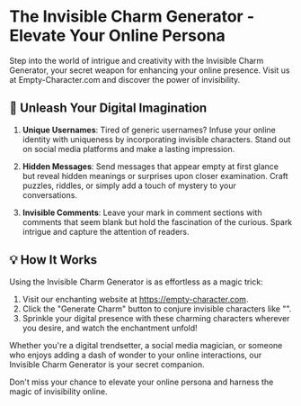 # The Invisible Charm Generator - Elevate Your Online Persona

Step into the world of intrigue and creativity with the Invisible Charm Generator, your secret weapon for enhancing your online presence. Visit us at Empty-Character.com and discover the power of invisibility.

## 🚀 Unleash Your Digital Imagination

1. **Unique Usernames**: Tired of generic usernames? Infuse your online identity with uniqueness by incorporating invisible characters. Stand out on social media platforms and make a lasting impression.

2. **Hidden Messages**: Send messages that appear empty at first glance but reveal hidden meanings or surprises upon closer examination. Craft puzzles, riddles, or simply add a touch of mystery to your conversations.

3. **Invisible Comments**: Leave your mark in comment sections with comments that seem blank but hold the fascination of the curious. Spark intrigue and capture the attention of readers.

## 💡 How It Works

Using the Invisible Charm Generator is as effortless as a magic trick:

1. Visit our enchanting website at https://empty-character.com.
2. Click the "Generate Charm" button to conjure invisible characters like "&rlm;".
3. Sprinkle your digital presence with these charming characters wherever you desire, and watch the enchantment unfold!

Whether you're a digital trendsetter, a social media magician, or someone who enjoys adding a dash of wonder to your online interactions, our Invisible Charm Generator is your secret companion.

Don't miss your chance to elevate your online persona and harness the magic of invisibility online.
